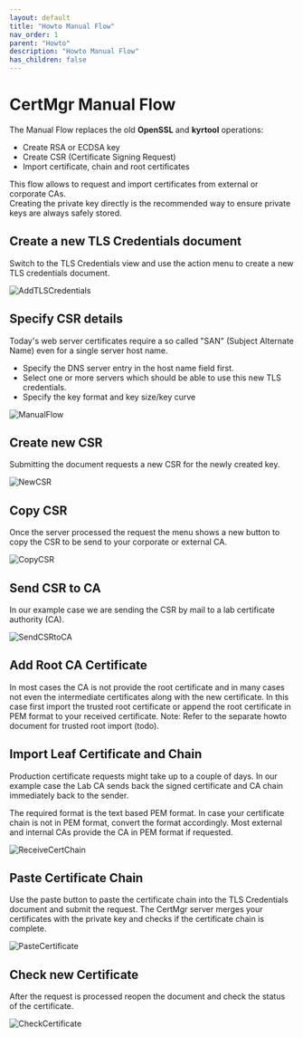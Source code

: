 ```yaml
---
layout: default
title: "Howto Manual Flow"
nav_order: 1
parent: "Howto"
description: "Howto Manual Flow"
has_children: false
---
```


# CertMgr Manual Flow

The Manual Flow replaces the old **OpenSSL** and **kyrtool** operations:

- Create RSA or ECDSA key
- Create CSR (Certificate Signing Request)
- Import certificate, chain and root certificates

This flow allows to request and import certificates from external or corporate CAs.  
Creating the private key directly is the recommended way to ensure private keys are always safely stored.

## Create a new TLS Credentials document

Switch to the TLS Credentials view and use the action menu to create a new TLS credentials document.

![AddTLSCredentials](assets/images/png/manual_flow/m1.png)

## Specify CSR details

Today's web server certificates require a so called "SAN" (Subject Alternate Name) even for a single server host name.

- Specify the DNS server entry in the host name field first.
- Select one or more servers which should be able to use this new TLS credentials.
- Specify the key format and key size/key curve

![ManualFlow](assets/images/png/manual_flow/m2.png)


## Create new CSR

Submitting the document requests a new CSR for the newly created key.

![NewCSR](assets/images/png/manual_flow/m3.png)


## Copy CSR

Once the server processed the request the menu shows a new button to copy the CSR to be send to your corporate or external CA.

![CopyCSR](assets/images/png/manual_flow/m4.png)


## Send CSR to CA

In our example case we are sending the CSR by mail to a lab certificate authority (CA).

![SendCSRtoCA](assets/images/png/manual_flow/m5.png)


## Add Root CA Certificate

In most cases the CA is not provide the root certificate and in many cases not even the intermediate certificates along with the new certificate.
In this case first import the trusted root certificate or append the root certificate in PEM format to your received certificate.
Note: Refer to the separate howto document for trusted root import (todo).


## Import Leaf Certificate and Chain

Production certificate requests might take up to a couple of days.
In our example case the Lab CA sends back the signed certificate and CA chain immediately back to the sender.

The required format is the text based PEM format. In case your certificate chain is not in PEM format, convert the format accordingly.
Most external and internal CAs provide the CA in PEM format if requested.

![ReceiveCertChain](assets/images/png/manual_flow/m6.png)


## Paste Certificate Chain

Use the paste button to paste the certificate chain into the TLS Credentials document and submit the request.
The CertMgr server merges your certificates with the private key and checks if the certificate chain is complete.

![PasteCertificate](assets/images/png/manual_flow/m7.png)


## Check new Certificate

After the request is processed reopen the document and check the status of the certificate.

![CheckCertificate](assets/images/png/manual_flow/m8.png)

